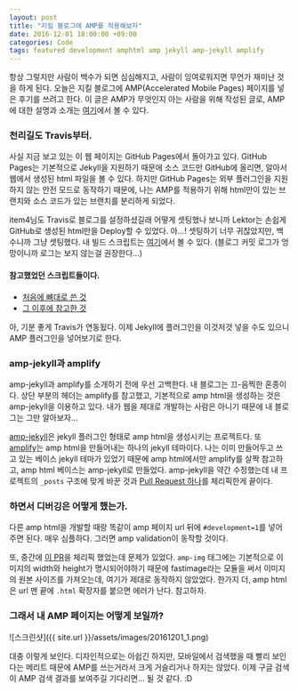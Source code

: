 ```yaml
---
layout: post
title: "지킬 블로그에 AMP를 적용해보자"
date: 2016-12-01 18:00:00 +09:00
categories: Code
tags: featured development amphtml amp jekyll amp-jekyll amplify 
---
```


항상 그렇지만 사람이 백수가 되면 심심해지고, 사람이 잉여로워지면 무언가 재미난 것을 하게 된다. 오늘은 지킬 블로그에 AMP(Accelerated Mobile Pages) 페이지를 넣은 후기를 쓰려고 한다. 이 글은 AMP가 무엇인지 아는 사람을 위해 작성된 글로, AMP에 대한 설명과 소개는 [여기](https://www.ampproject.org/ko/learn/about-amp/)에서 볼 수 있다.

### 천리길도 Travis부터.

사실 지금 보고 있는 이 웹 페이지는 GitHub Pages에서 돌아가고 있다. GitHub Pages는 기본적으로 Jekyll을 지원하기 때문에 소스 코드만 GitHub에 올리면, 알아서 웹에서 생성된 html 파일을 볼 수 있다. 하지만 GitHub Pages는 외부 플러그인을 지원하지 않는 안전 모드로 동작하기 때문에, 나는 AMP를 적용하기 위해 html만이 있는 브랜치와 소스 코드가 있는 브랜치를 분리하게 되었다.

item4님도 Travis로 블로그를 설정하셨길래 어떻게 셋팅했나 보니까 Lektor는 손쉽게 GitHub로 생성된 html만을 Deploy할 수 있었다. 아…! 셋팅하기 너무 귀찮았지만, 백수니까 그냥 셋팅했다. 내 빌드 스크립트는 [여기](https://github.com/Hazealign/hazealign.github.io/blob/src/scripts/deploy.sh)에서 볼 수 있다. (블로그 커밋 로그가 엉망이니까 로그는 보지 않는걸 권장한다...)

#### 참고했었던 스크립트들이다.

- [처음에 뼈대로 쓴 것](https://gist.github.com/domenic/ec8b0fc8ab45f39403dd)
- [그 이후에 참고한 것 ](http://eshepelyuk.github.io/2014/10/28/automate-github-pages-travisci.html)

아, 기분 좋게 Travis가 연동됬다. 이제 Jekyll에 플러그인을 이것저것 넣을 수도 있으니 AMP 플러그인을 넣어보기로 한다.

### amp-jekyll과 amplify 

amp-jekyll과 amplify를 소개하기 전에 우선 고백한다. 내 블로그는 끄-음찍한 혼종이다. 상단 부분의 헤더는 amplify를 참고했고, 기본적으로 amp html을 생성하는 것은 amp-jekyll을 이용하고 있다. 내가 웹을 제대로 개발하는 사람은 아니기 때문에 내 블로그는 그만 알아보자…

[amp-jekyll](https://github.com/juusaw/amp-jekyll)은 jekyll 플러그인 형태로 amp html을 생성시키는 프로젝트다. 또 [amplify](https://github.com/ageitgey/amplify)는 amp html을 만들어내는 하나의 jekyll 테마이다. 나는 이미 만들어두고 쓰고 있는 베이스 jekyll 테마가 있었기 때문에 amp html에서만 amplify를 살짝 참고하고, amp html 베이스는 amp-jekyll로 만들었다. amp-jekyll을 약간 수정했는데 내 프로젝트의 `_posts` 구조에 맞게 바꾼 것과 [Pull Request 하나](https://github.com/juusaw/amp-jekyll/pull/14/files)를 체리픽한게 끝이다.

### 하면서 디버깅은 어떻게 했는가.

다른 amp html을 개발할 때랑 똑같이 amp 페이지 url 뒤에 `#development=1`를 넣어주면 된다. 매우 심플하다. 그러면 amp validation이 동작할 것이다.

또, 중간에 [이 PR](https://github.com/juusaw/amp-jekyll/pull/11)을 체리픽 했었는데 문제가 있었다. `amp-img` 태그에는 기본적으로 이미지의 width와 height가 명시되어야하기 때문에 fastimage라는 모듈을 써서 이미지의 원본 사이즈를 가져오는데, 여기가 제대로 동작하지 않았었다. 한가지 더, amp html은 url 맨 끝에 `.html` 확장자를 붙으면 에러가 난다. 참고하자.

### 그래서 내 AMP 페이지는 어떻게 보일까?

![스크린샷]({{ site.url }}/assets/images/20161201_1.png)

대충 이렇게 보인다. 디자인적으로는 아쉽긴 하지만, 모바일에서 검색했을 때 빨리 보인다는 메리트 때문에 AMP를 쓰는거라서 크게 거슬리거나 하지는 않았다. 이제 구글 검색이 AMP 검색 결과를 보여주길 기다리면… 될 것 같다. :D